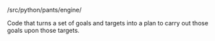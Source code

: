 /src/python/pants/engine/

Code that turns a set of goals and targets into a plan to carry out those goals upon those targets.